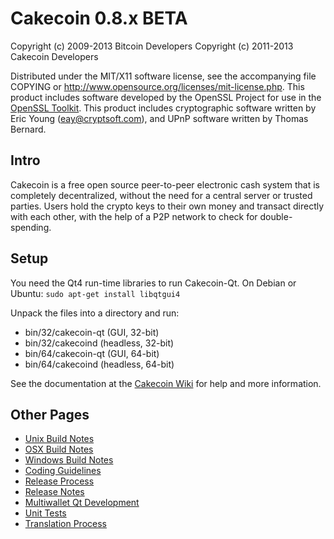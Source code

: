 Cakecoin 0.8.x BETA
====================

Copyright (c) 2009-2013 Bitcoin Developers
Copyright (c) 2011-2013 Cakecoin Developers

Distributed under the MIT/X11 software license, see the accompanying
file COPYING or http://www.opensource.org/licenses/mit-license.php.
This product includes software developed by the OpenSSL Project for use in the [OpenSSL Toolkit](http://www.openssl.org/). This product includes
cryptographic software written by Eric Young ([eay@cryptsoft.com](mailto:eay@cryptsoft.com)), and UPnP software written by Thomas Bernard.


Intro
---------------------
Cakecoin is a free open source peer-to-peer electronic cash system that is
completely decentralized, without the need for a central server or trusted
parties.  Users hold the crypto keys to their own money and transact directly
with each other, with the help of a P2P network to check for double-spending.


Setup
---------------------
You need the Qt4 run-time libraries to run Cakecoin-Qt. On Debian or Ubuntu:
	`sudo apt-get install libqtgui4`

Unpack the files into a directory and run:

- bin/32/cakecoin-qt (GUI, 32-bit)
- bin/32/cakecoind (headless, 32-bit)
- bin/64/cakecoin-qt (GUI, 64-bit)
- bin/64/cakecoind (headless, 64-bit)

See the documentation at the [Cakecoin Wiki](http://cakecoin.info)
for help and more information.


Other Pages
---------------------
- [Unix Build Notes](build-unix.md)
- [OSX Build Notes](build-osx.md)
- [Windows Build Notes](build-msw.md)
- [Coding Guidelines](coding.md)
- [Release Process](release-process.md)
- [Release Notes](release-notes.md)
- [Multiwallet Qt Development](multiwallet-qt.md)
- [Unit Tests](unit-tests.md)
- [Translation Process](translation_process.md)
